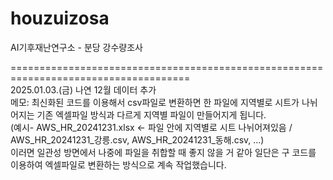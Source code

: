 # houzuizosa
AI기후재난연구소 - 분당 강수량조사     

=====================================================================================     
2025.01.03.(금) 나연 12월 데이터 추가    
메모: 최신화된 코드를 이용해서 csv파일로 변환하면 한 파일에 지역별로 시트가 나뉘어지는 기존 엑셀파일 방식과 다르게 지역별 파일이 만들어지게 됩니다.     
(예시- AWS_HR_20241231.xlsx <- 파일 안에 지역별로 시트 나뉘어져있음 / AWS_HR_20241231_강릉.csv, AWS_HR_20241231_동해.csv, ...)     
이러면 일관성 방면에서 나중에 파일을 취합할 때 좋지 않을 거 같아 일단은 구 코드를 이용하여 엑셀파일로 변환하는 방식으로 계속 작업했습니다.    
